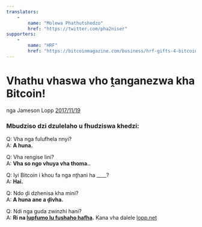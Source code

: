 ```yaml
---
translators: 
    - 
        name: "Molewa Phathutshedzo"
        href: "https://twitter.com/pha2niser"
supporters: 
    - 
        name: "HRF"
        href: "https://bitcoinmagazine.com/business/hrf-gifts-4-bitcoin-to-bitcoin-projects"
---
```

# Vhathu vhaswa vho ṱanganezwa kha Bitcoin!

nga Jameson Lopp [2017/11/19](https://twitter.com/lopp/status/932350908461133825)

<LanguageDropdown/>

### Mbudziso dzi dzulelaho u fhudziswa khedzi:

Q: Vha nga fulufhela nnyi?  
A: **A huna.**

Q: Vha rengise lini?  
A: **Vha so ngo vhuya vha thoma..**

Q: Iyi Bitcoin i khou fa nga nṱhani ha ____?  
A: **Hai.**

Q: Ndo ḓi dzhenisa kha mini?  
A: **A huna ane a ḓivha.**


Q: Ndi nga guda zwinzhi hani?  
A: **Ri na [lupfumo lu fushaho hafha](/zaf/ve/translations/).** Kana vha dalele [lopp.net](https://www.lopp.net/bitcoin-information.html)